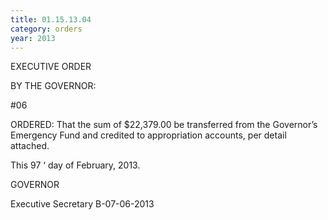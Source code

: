 ```yaml
---
title: 01.15.13.04
category: orders
year: 2013
---
```

 

EXECUTIVE ORDER

BY THE GOVERNOR:

#06

ORDERED: That the sum of $22,379.00 be transferred from
the Governor’s Emergency Fund and credited to
appropriation accounts, per detail attached.

This 97 ‘ day of February, 2013.

GOVERNOR

Executive Secretary
B-07-06-2013

